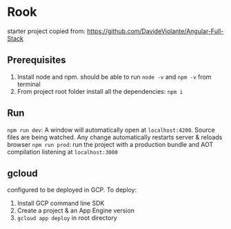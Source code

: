# Rook

starter project copied from: https://github.com/DavideViolante/Angular-Full-Stack

## Prerequisites
1. Install node and npm. should be able to run `node -v` and `npm -v` from terminal
2. From project root folder install all the dependencies: `npm i`

## Run
`npm run dev`: A window will automatically open at `localhost:4200`. Source files are being watched. Any change automatically restarts server & reloads browser
`npm run prod`: run the project with a production bundle and AOT compilation listening at `localhost:3000`

## gcloud
configured to be deployed in GCP.
To deploy:
1. Install GCP command line SDK
2. Create a project & an App Engine version
3. `gcloud app deploy` in root directory